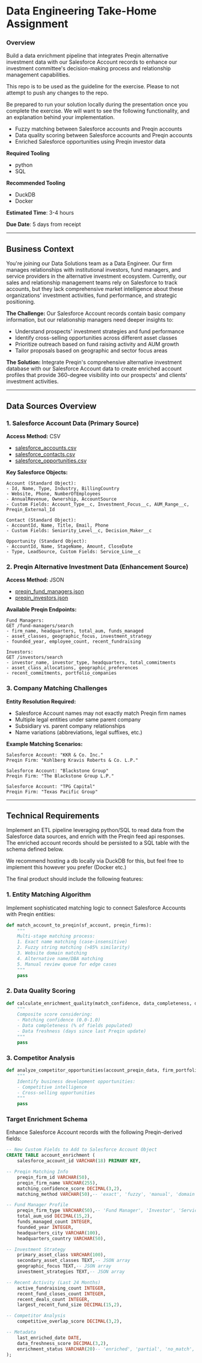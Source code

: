 # Data Engineering Take-Home Assignment

### Overview

Build a data enrichment pipeline that integrates Preqin alternative investment data with our Salesforce Account records to enhance our investment committee's decision-making process and relationship management capabilities.

This repo is to be used as the guideline for the exercise. Please to not attempt to push any changes to the repo.

Be prepared to run your solution locally during the presentation once you complete the exercise.
We will want to see the following functionality, and an explanation behind your implementation.

- Fuzzy matching between Salesforce accounts and Preqin accounts
- Data quality scoring between Salesforce accounts and Preqin accounts
- Enriched Salesforce opportunities using Preqin investor data

**Required Tooling**
- python
- SQL

**Recommended Tooling**
- DuckDB
- Docker

**Estimated Time**: 3-4 hours

**Due Date**: 5 days from receipt

---

## Business Context

You're joining our Data Solutions team as a Data Engineer. Our firm manages relationships with institutional investors, fund managers, and service providers in the alternative investment ecosystem. Currently, our sales and relationship management teams rely on Salesforce to track accounts, but they lack comprehensive market intelligence about these organizations' investment activities, fund performance, and strategic positioning.

**The Challenge:**
Our Salesforce Account records contain basic company information, but our relationship managers need deeper insights to:

- Understand prospects' investment strategies and fund performance
- Identify cross-selling opportunities across different asset classes
- Prioritize outreach based on fund raising activity and AUM growth
- Tailor proposals based on geographic and sector focus areas

**The Solution:**
Integrate Preqin's comprehensive alternative investment database with our Salesforce Account data to create enriched account profiles that provide 360-degree visibility into our prospects' and clients' investment activities.

---

## Data Sources Overview

### 1. Salesforce Account Data (Primary Source)

**Access Method:** CSV
- [salesforce_accounts.csv](https://github.com/P10-Alts/take-home-scenario/edit/main/mock_data/salesforce_accounts.csv)
- [salesforce_contacts.csv](https://github.com/P10-Alts/take-home-scenario/edit/main/mock_data/salesforce_contacts.csv)
- [salesforce_opportunities.csv](https://github.com/P10-Alts/take-home-scenario/edit/main/mock_data/salesforce_opportunities.csv)


**Key Salesforce Objects:**

```
Account (Standard Object):
- Id, Name, Type, Industry, BillingCountry
- Website, Phone, NumberOfEmployees
- AnnualRevenue, Ownership, AccountSource
- Custom Fields: Account_Type__c, Investment_Focus__c, AUM_Range__c, Preqin_External_Id

Contact (Standard Object):
- AccountId, Name, Title, Email, Phone
- Custom Fields: Seniority_Level__c, Decision_Maker__c

Opportunity (Standard Object):
- AccountId, Name, StageName, Amount, CloseDate
- Type, LeadSource, Custom Fields: Service_Line__c
```

### 2. Preqin Alternative Investment Data (Enhancement Source)

**Access Method:** JSON
- [preqin_fund_managers.json](https://github.com/P10-Alts/take-home-scenario/edit/main/mock_data/preqin_fund_managers.json)
- [preqin_investors.json](https://github.com/P10-Alts/take-home-scenario/edit/main/mock_data/preqin_investors.json)

**Available Preqin Endpoints:**

```
Fund Managers:
GET /fund-managers/search
- firm_name, headquarters, total_aum, funds_managed
- asset_classes, geographic_focus, investment_strategy
- founded_year, employee_count, recent_fundraising

Investors:
GET /investors/search
- investor_name, investor_type, headquarters, total_commitments
- asset_class_allocations, geographic_preferences
- recent_commitments, portfolio_companies
```

### 3. Company Matching Challenges

**Entity Resolution Required:**

- Salesforce Account names may not exactly match Preqin firm names
- Multiple legal entities under same parent company
- Subsidiary vs. parent company relationships
- Name variations (abbreviations, legal suffixes, etc.)

**Example Matching Scenarios:**

```
Salesforce Account: "KKR & Co. Inc."
Preqin Firm: "Kohlberg Kravis Roberts & Co. L.P."

Salesforce Account: "Blackstone Group"
Preqin Firm: "The Blackstone Group L.P."

Salesforce Account: "TPG Capital"
Preqin Firm: "Texas Pacific Group"
```

---

## Technical Requirements

Implement an ETL pipeline leveraging python/SQL to read data from the Salesforce data sources, and enrich with the Preqin feed api responses.
The enriched account records should be persisted to a SQL table with the schema defined below.

We recommend hosting a db locally via DuckDB for this, but feel free to implement this however you prefer (Docker etc.)

The final product should include the following features:

### 1. Entity Matching Algorithm

Implement sophisticated matching logic to connect Salesforce Accounts with Preqin entities:

```python
def match_account_to_preqin(sf_account, preqin_firms):
    """
    Multi-stage matching process:
    1. Exact name matching (case-insensitive)
    2. Fuzzy string matching (>85% similarity)
    3. Website domain matching
    4. Alternative name/DBA matching
    5. Manual review queue for edge cases
    """
    pass
```

### 2. Data Quality Scoring

```python
def calculate_enrichment_quality(match_confidence, data_completeness, data_freshness):
    """
    Composite score considering:
    - Matching confidence (0.0-1.0)
    - Data completeness (% of fields populated)
    - Data freshness (days since last Preqin update)
    """
    pass
```

### 3. Competitor Analysis

```python
def analyze_competitor_opportunities(account_preqin_data, firm_portfolio):
    """
    Identify business development opportunities:
    - Competitive intelligence
    - Cross-selling opportunities
    """
    pass
```

### Target Enrichment Schema

Enhance Salesforce Account records with the following Preqin-derived fields:

```sql
-- New Custom Fields to Add to Salesforce Account Object
CREATE TABLE account_enrichment (
    salesforce_account_id VARCHAR(18) PRIMARY KEY,

-- Preqin Matching Info
    preqin_firm_id VARCHAR(50),
    preqin_firm_name VARCHAR(255),
    matching_confidence_score DECIMAL(3,2),
    matching_method VARCHAR(50),-- 'exact', 'fuzzy', 'manual', 'domain'

-- Fund Manager Profile
    preqin_firm_type VARCHAR(50),-- 'Fund Manager', 'Investor', 'Service Provider'
    total_aum_usd DECIMAL(15,2),
    funds_managed_count INTEGER,
    founded_year INTEGER,
    headquarters_city VARCHAR(100),
    headquarters_country VARCHAR(50),

-- Investment Strategy
    primary_asset_class VARCHAR(100),
    secondary_asset_classes TEXT,-- JSON array
    geographic_focus TEXT,-- JSON array
    investment_strategies TEXT,-- JSON array

-- Recent Activity (Last 24 Months)
    active_fundraising_count INTEGER,
    recent_fund_closes_count INTEGER,
    recent_deals_count INTEGER,
    largest_recent_fund_size DECIMAL(15,2),

-- Competitor Analysis
    competitive_overlap_score DECIMAL(3,2),

-- Metadata
    last_enriched_date DATE,
    data_freshness_score DECIMAL(3,2),
    enrichment_status VARCHAR(20)-- 'enriched', 'partial', 'no_match', 'error'
);
```
